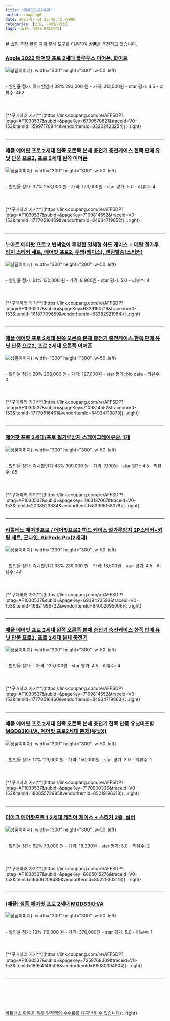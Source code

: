 ```yaml
---
title: "에어팟프로2세대"
author: coupang6
date: 2023-07-14 23:45:42 +0800
categories: [쇼핑, 디이털/가전]
tags: [쇼핑, 에어팟프로2세대]
---
```


본 쇼핑 추천 글은 자체 분석 도구를 이용하여 [**상품**](https://link.coupang.com/a/bao1ui)을 추천하고 있습니다.

### [Apple 2022 에어팟 프로 2세대 블루투스 이어폰, 화이트](https://link.coupang.com/re/AFFSDP?lptag=AF1030537&subid=&pageKey=6790570821&traceid=V0-153&itemId=15997176844&vendorItemId=83202423254)

![상품이미지](https://thumbnail7.coupangcdn.com/thumbnails/remote/230x230ex/image/retail/images/2022/09/21/15/3/33936cab-016e-41a1-bc44-94cdfffe0a5e.jpg){: width="300" height="300" .w-50 .left}


<br>
- 할인율 정가: 즉시할인가 38%  293,000   원
- 가격: 313,500원
- star 평가: 4.5
- 리뷰수: 462
<br>
<br>
<br>
<br>
[**구매하러 가기**](https://link.coupang.com/re/AFFSDP?lptag=AF1030537&subid=&pageKey=6790570821&traceid=V0-153&itemId=15997176844&vendorItemId=83202423254){: .right}
<br>
<br>

---

### [애플 에어팟 프로 2세대 왼쪽 오른쪽 본체 충전기 충전케이스 한쪽 판매 유닛 단품 프로2, 프로 2세대 왼쪽 이어폰](https://link.coupang.com/re/AFFSDP?lptag=AF1030537&subid=&pageKey=7109814552&traceid=V0-153&itemId=17770516459&vendorItemId=84934719852)

![상품이미지](https://thumbnail9.coupangcdn.com/thumbnails/remote/230x230ex/image/vendor_inventory/0003/751a1f781e3162d91a6cc4d10fb018ecd603eab9029631b5b60c85bf5557.jpg){: width="300" height="300" .w-50 .left}


<br>
- 할인율 정가: 32%  253,000   원
- 가격: 123,000원
- star 평가: 5.0
- 리뷰수: 4
<br>
<br>
<br>
<br>
[**구매하러 가기**](https://link.coupang.com/re/AFFSDP?lptag=AF1030537&subid=&pageKey=7109814552&traceid=V0-153&itemId=17770516459&vendorItemId=84934719852){: .right}
<br>
<br>

---

### [누아트 에어팟 프로 2 변색없이 투명한 일체형 하드 케이스 + 메탈 철가루 방지 스티커 세트, 에어팟 프로2, 투명(케이스), 랜덤발송(스티커)](https://link.coupang.com/re/AFFSDP?lptag=AF1030537&subid=&pageKey=6329160719&traceid=V0-153&itemId=16187709659&vendorItemId=83382921984)

![상품이미지](https://thumbnail7.coupangcdn.com/thumbnails/remote/230x230ex/image/retail/images/4964774914442991-0133b2aa-1f9d-4f29-a85f-b47d474c30f1.jpg){: width="300" height="300" .w-50 .left}


<br>
- 할인율 정가: 61%  130,000   원
- 가격: 8,900원
- star 평가: 5.0
- 리뷰수: 4
<br>
<br>
<br>
<br>
[**구매하러 가기**](https://link.coupang.com/re/AFFSDP?lptag=AF1030537&subid=&pageKey=6329160719&traceid=V0-153&itemId=16187709659&vendorItemId=83382921984){: .right}
<br>
<br>

---

### [애플 에어팟 프로 2세대 왼쪽 오른쪽 본체 충전기 충전케이스 한쪽 판매 유닛 단품 프로2, 프로 2세대 오른쪽 이어폰](https://link.coupang.com/re/AFFSDP?lptag=AF1030537&subid=&pageKey=7109814552&traceid=V0-153&itemId=17770516461&vendorItemId=84934719873)

![상품이미지](https://thumbnail9.coupangcdn.com/thumbnails/remote/230x230ex/image/vendor_inventory/0003/751a1f781e3162d91a6cc4d10fb018ecd603eab9029631b5b60c85bf5557.jpg){: width="300" height="300" .w-50 .left}


<br>
- 할인율 정가: 29%  298,000   원
- 가격: 127,000원
- star 평가: No data
- 리뷰수: 0
<br>
<br>
<br>
<br>
[**구매하러 가기**](https://link.coupang.com/re/AFFSDP?lptag=AF1030537&subid=&pageKey=7109814552&traceid=V0-153&itemId=17770516461&vendorItemId=84934719873){: .right}
<br>
<br>

---

### [에어팟 프로 2세대/프로 철가루방지 스페이그레이유광, 1개](https://link.coupang.com/re/AFFSDP?lptag=AF1030537&subid=&pageKey=1063137067&traceid=V0-153&itemId=2008523834&vendorItemId=83305158078)

![상품이미지](https://thumbnail6.coupangcdn.com/thumbnails/remote/230x230ex/image/vendor_inventory/fa65/fdf6af6df5499e7da5fe31088aee0bf61cd0ff0fce5753fa0c675d01c644.jpg){: width="300" height="300" .w-50 .left}


<br>
- 할인율 정가: 즉시할인가 43%  309,000   원
- 가격: 7,100원
- star 평가: 4.5
- 리뷰수: 85
<br>
<br>
<br>
<br>
[**구매하러 가기**](https://link.coupang.com/re/AFFSDP?lptag=AF1030537&subid=&pageKey=1063137067&traceid=V0-153&itemId=2008523834&vendorItemId=83305158078){: .right}
<br>
<br>

---

### [리틀티노 에어팟프로 / 에어팟프로2 하드 케이스 철가루방지 2P스티커+키링 세트, 굿나잇, AirPods Pro(2세대)](https://link.coupang.com/re/AFFSDP?lptag=AF1030537&subid=&pageKey=6939422593&traceid=V0-153&itemId=16821996722&vendorItemId=84002095006)

![상품이미지](https://thumbnail7.coupangcdn.com/thumbnails/remote/230x230ex/image/vendor_inventory/0ac0/1c0878d13d2d278cc2a79a51f6e19a22a257a009c603dcf8ef2be3c719bd.jpg){: width="300" height="300" .w-50 .left}


<br>
- 할인율 정가: 즉시할인가 33%  239,000   원
- 가격: 16,500원
- star 평가: 4.5
- 리뷰수: 44
<br>
<br>
<br>
<br>
[**구매하러 가기**](https://link.coupang.com/re/AFFSDP?lptag=AF1030537&subid=&pageKey=6939422593&traceid=V0-153&itemId=16821996722&vendorItemId=84002095006){: .right}
<br>
<br>

---

### [애플 에어팟 프로 2세대 왼쪽 오른쪽 본체 충전기 충전케이스 한쪽 판매 유닛 단품 프로2, 프로 2세대 본체 충전기](https://link.coupang.com/re/AFFSDP?lptag=AF1030537&subid=&pageKey=7109814552&traceid=V0-153&itemId=17770516460&vendorItemId=84934719863)

![상품이미지](https://thumbnail9.coupangcdn.com/thumbnails/remote/230x230ex/image/vendor_inventory/0003/751a1f781e3162d91a6cc4d10fb018ecd603eab9029631b5b60c85bf5557.jpg){: width="300" height="300" .w-50 .left}


<br>
- 할인율 정가: 
- 가격: 135,000원
- star 평가: 4.5
- 리뷰수: 4
<br>
<br>
<br>
<br>
[**구매하러 가기**](https://link.coupang.com/re/AFFSDP?lptag=AF1030537&subid=&pageKey=7109814552&traceid=V0-153&itemId=17770516460&vendorItemId=84934719863){: .right}
<br>
<br>

---

### [애플 에어팟 프로 2세대 왼쪽 오른쪽 본체 충전기 한쪽 단품 유닛미포함 MQD83KH/A, 에어팟 프로2세대 본체(유닛X)](https://link.coupang.com/re/AFFSDP?lptag=AF1030537&subid=&pageKey=7170900336&traceid=V0-153&itemId=18065572985&vendorItemId=85219196318)

![상품이미지](https://thumbnail7.coupangcdn.com/thumbnails/remote/230x230ex/image/vendor_inventory/2829/49c1070d53becc4fdf635c44cc064f8f66773b86f7965686f8efb2126c2a.jpg){: width="300" height="300" .w-50 .left}


<br>
- 할인율 정가: 17%  119,000   원
- 가격: 150,000원
- star 평가: 3.0
- 리뷰수: 1
<br>
<br>
<br>
<br>
[**구매하러 가기**](https://link.coupang.com/re/AFFSDP?lptag=AF1030537&subid=&pageKey=7170900336&traceid=V0-153&itemId=18065572985&vendorItemId=85219196318){: .right}
<br>
<br>

---

### [미아크 에어팟프로 1 2세대 캐리어 케이스 + 스티커 3종, 실버](https://link.coupang.com/re/AFFSDP?lptag=AF1030537&subid=&pageKey=6865015276&traceid=V0-153&itemId=16406208489&vendorItemId=80229303113)

![상품이미지](https://thumbnail10.coupangcdn.com/thumbnails/remote/230x230ex/image/retail/images/2355691575075519-2b31f344-8db4-49be-aec2-a51122364df9.jpg){: width="300" height="300" .w-50 .left}


<br>
- 할인율 정가: 62%  79,000   원
- 가격: 18,290원
- star 평가: 5.0
- 리뷰수: 2
<br>
<br>
<br>
<br>
[**구매하러 가기**](https://link.coupang.com/re/AFFSDP?lptag=AF1030537&subid=&pageKey=6865015276&traceid=V0-153&itemId=16406208489&vendorItemId=80229303113){: .right}
<br>
<br>

---

### [[애플] 정품 에어팟 프로 2세대 MQD83KH/A](https://link.coupang.com/re/AFFSDP?lptag=AF1030537&subid=&pageKey=7358768309&traceid=V0-153&itemId=18954146506&vendorItemId=86080304904)

![상품이미지](https://thumbnail7.coupangcdn.com/thumbnails/remote/230x230ex/image/vendor_inventory/2caa/5c8615b79a91c94484e5f2e15744c85708b612f8dbb237b5f1fd99c626c8.jpg){: width="300" height="300" .w-50 .left}


<br>
- 할인율 정가: 13%  116,000   원
- 가격: 376,000원
- star 평가: 5.0
- 리뷰수: 1
<br>
<br>
<br>
<br>
[**구매하러 가기**](https://link.coupang.com/re/AFFSDP?lptag=AF1030537&subid=&pageKey=7358768309&traceid=V0-153&itemId=18954146506&vendorItemId=86080304904){: .right}
<br>
<br>

---
<br><br><br><br><br> [파트너스 활동을 통해 일정액의 수수료를 제공받을 수 있습니다](https://link.coupang.com/a/bao1ui){: .right}